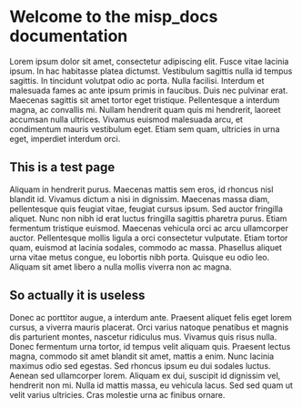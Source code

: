 # Welcome to the misp_docs documentation

Lorem ipsum dolor sit amet, consectetur adipiscing elit. Fusce vitae lacinia ipsum. In hac habitasse platea dictumst. Vestibulum sagittis nulla id tempus sagittis. In tincidunt volutpat odio ac porta. Nulla facilisi. Interdum et malesuada fames ac ante ipsum primis in faucibus. Duis nec pulvinar erat. Maecenas sagittis sit amet tortor eget tristique. Pellentesque a interdum magna, ac convallis mi. Nullam hendrerit quam quis mi hendrerit, laoreet accumsan nulla ultrices. Vivamus euismod malesuada arcu, et condimentum mauris vestibulum eget. Etiam sem quam, ultricies in urna eget, imperdiet interdum orci.

## This is a test page

Aliquam in hendrerit purus. Maecenas mattis sem eros, id rhoncus nisl blandit id. Vivamus dictum a nisi in dignissim. Maecenas massa diam, pellentesque quis feugiat vitae, feugiat cursus ipsum. Sed auctor fringilla aliquet. Nunc non nibh id erat luctus fringilla sagittis pharetra purus. Etiam fermentum tristique euismod. Maecenas vehicula orci ac arcu ullamcorper auctor. Pellentesque mollis ligula a orci consectetur vulputate. Etiam tortor quam, euismod at lacinia sodales, commodo ac massa. Phasellus aliquet urna vitae metus congue, eu lobortis nibh porta. Quisque eu odio leo. Aliquam sit amet libero a nulla mollis viverra non ac magna.

## So actually it is useless

Donec ac porttitor augue, a interdum ante. Praesent aliquet felis eget lorem cursus, a viverra mauris placerat. Orci varius natoque penatibus et magnis dis parturient montes, nascetur ridiculus mus. Vivamus quis risus nulla. Donec fermentum urna tortor, id tempus velit aliquam quis. Praesent lectus magna, commodo sit amet blandit sit amet, mattis a enim. Nunc lacinia maximus odio sed egestas. Sed rhoncus ipsum eu dui sodales luctus. Aenean sed ullamcorper lorem. Aliquam ex dui, suscipit id dignissim vel, hendrerit non mi. Nulla id mattis massa, eu vehicula lacus. Sed sed quam ut velit varius ultricies. Cras molestie urna ac finibus ornare.